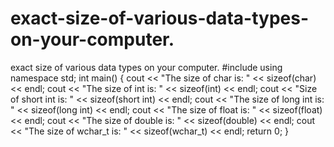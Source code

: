 # exact-size-of-various-data-types-on-your-computer.
exact size of various data types on your computer.
#include <iostream>
using namespace std;
int main()
{
    cout << "The size of char is: " << sizeof(char) << endl;
    cout << "The size of int is: " << sizeof(int) << endl;
    cout << "Size of short int is: " << sizeof(short int) << endl;
    cout << "The size of long int is: " << sizeof(long int) << endl;
    cout << "The size of float is: " << sizeof(float) << endl;
    cout << "The size of double is: " << sizeof(double) << endl;
    cout << "The size of wchar_t is: " << sizeof(wchar_t) << endl;
return 0;
}
